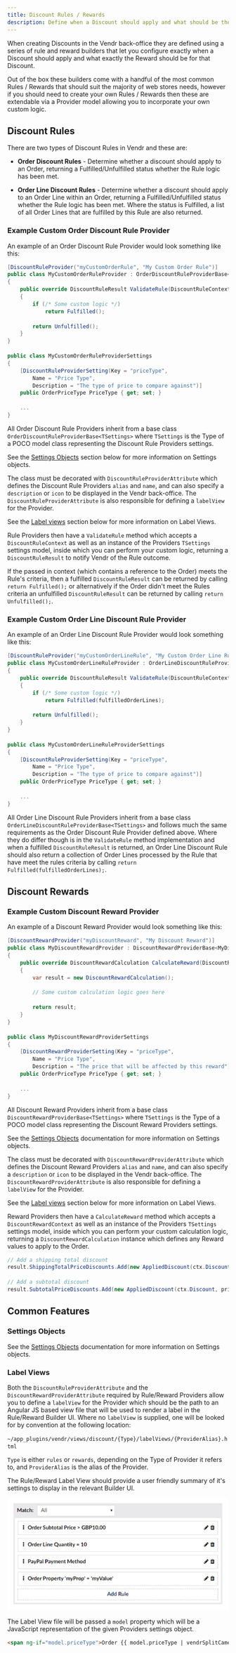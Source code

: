 ```yaml
---
title: Discount Rules / Rewards
description: Define when a Discount should apply and what should be the Reward in Vendr, the eCommerce solution for Umbraco v8+
---
```


When creating Discounts in the Vendr back-office they are defined using a series of rule and reward builders that let you configure exactly when a Discount should apply and what exactly the Reward should be for that Discount.

Out of the box these builders come with a handful of the most common Rules / Rewards that should suit the majority of web stores needs, however if you should need to create your own Rules / Rewards then these are extendable via a Provider model allowing you to incorporate your own custom logic.

## Discount Rules

There are two types of Discount Rules in Vendr and these are:

* **Order Discount Rules** - Determine whether a discount should apply to an Order, returning a Fulfilled/Unfulfilled status whether the Rule logic has been met.

* **Order Line Discount Rules** - Determine whether a discount should apply to an Order Line within an Order, returning a Fulfilled/Unfulfilled status whether the Rule logic has been met. Where the status is Fulfilled, a list of all Order Lines that are fulfilled by this Rule are also returned.

### Example Custom Order Discount Rule Provider

An example of an Order Discount Rule Provider would look something like this:

````csharp
[DiscountRuleProvider("myCustomOrderRule", "My Custom Order Rule")]
public class MyCustomOrderRuleProvider : OrderDiscountRuleProviderBase<MyCustomOrderRuleProviderSettings>
{
    public override DiscountRuleResult ValidateRule(DiscountRuleContext ctx, MyCustomOrderRuleProviderSettings settings)
    {
        if (/* Some custom logic */)
            return Fulfilled();
        
        return Unfulfilled();
    }
}

public class MyCustomOrderRuleProviderSettings
{
    [DiscountRuleProviderSetting(Key = "priceType",
        Name = "Price Type",
        Description = "The type of price to compare against")]
    public OrderPriceType PriceType { get; set; }

    ...
}

````

All Order Discount Rule Providers inherit from a base class `OrderDiscountRuleProviderBase<TSettings>` where `TSettings` is the Type of a POCO model class representing the Discount Rule Providers settings.

<message-box type="info" heading="More on Settings Objects">

See the [Settings Objects](#settings-objects) section below for more information on Settings objects.

</message-box>

The class must be decorated with `DiscountRuleProviderAttribute` which defines the Discount Rule Providers `alias` and `name`, and can also specify a `description` or `icon` to be displayed in the Vendr back-office. The `DiscountRuleProviderAttribute` is also responsible for defining a `labelView` for the Provider.

<message-box type="info" heading="More on Label Views">

See the [Label views](#label-views) section below for more information on Label Views.

</message-box>

Rule Providers then have a `ValidateRule` method which accepts a `DiscountRuleContext` as well as an instance of the Providers `TSettings` settings model, inside which you can perform your custom logic, returning a `DiscountRuleResult` to notify Vendr of the Rule outcome.

If the passed in context (which contains a reference to the Order) meets the Rule's criteria, then a fulfilled `DiscountRuleResult` can be returned by calling `return Fulfilled();` or alternatively if the Order didn't meet the Rules criteria an unfulfilled `DiscountRuleResult` can be returned by calling `return Unfulfilled();`.

### Example Custom Order Line Discount Rule Provider

An example of an Order Line Discount Rule Provider would look something like this:

````csharp
[DiscountRuleProvider("myCustomOrderLineRule", "My Custom Order Line Rule")]
public class MyCustomOrderLineRuleProvider : OrderLineDiscountRuleProviderBase<MyCustomOrderLineRuleProviderSettings>
{
    public override DiscountRuleResult ValidateRule(DiscountRuleContext ctx, MyCustomOrderLineRuleProviderSettings settings)
    {
        if (/* Some custom logic */)
            return Fulfilled(fulfilledOrderLines);
        
        return Unfulfilled();
    }
}

public class MyCustomOrderLineRuleProviderSettings
{
    [DiscountRuleProviderSetting(Key = "priceType",
        Name = "Price Type",
        Description = "The type of price to compare against")]
    public OrderPriceType PriceType { get; set; }

    ...
}

````

All Order Line Discount Rule Providers inherit from a base class `OrderLineDiscountRuleProviderBase<TSettings>` and follows much the same requirements as the Order Discount Rule Provider defined above. Where they do differ though is in the `ValidateRule` method implementation and when a fulfilled `DiscountRuleResult` is returned, an Order Line Discount Rule should also return a collection of Order Lines processed by the Rule that have meet the rules criteria by calling `return Fulfilled(fulfilledOrderLines);`.


## Discount Rewards


### Example Custom Discount Reward Provider

An example of a Discount Reward Provider would look something like this:

````csharp
[DiscountRewardProvider("myDiscountReward", "My Discount Reward")]
public class MyDiscountRewardProvider : DiscountRewardProviderBase<MyDiscountRewardProviderSettings>
{
    public override DiscountRewardCalculation CalculateReward(DiscountRewardContext ctx, MyDiscountRewardProviderSettings settings)
    {
        var result = new DiscountRewardCalculation();

        // Some custom calculation logic goes here 

        return result;
    }
}

public class MyDiscountRewardProviderSettings
{
    [DiscountRewardProviderSetting(Key = "priceType",
        Name = "Price Type",
        Description = "The price that will be affected by this reward")]
    public OrderPriceType PriceType { get; set; }

    ...
}

````

All Discount Reward Providers inherit from a base class `DiscountRewardProviderBase<TSettings>` where `TSettings` is the Type of a POCO model class representing the Discount Reward Providers settings.

<message-box type="info" heading="More on Settings Objects">

See the [Settings Objects](../settings-objects/) documentation for more information on Settings objects.

</message-box>

The class must be decorated with `DiscountRewardProviderAttribute` which defines the Discount Reward Providers `alias` and `name`, and can also specify a `description` or `icon` to be displayed in the Vendr back-office. The `DiscountRewardProviderAttribute` is also responsible for defining a `labelView` for the Provider.

<message-box type="info" heading="More on Label Views">

See the [Label views](#label-views) section below for more information on Label Views.

</message-box>

Reward Providers then have a `CalculateReward` method which accepts a `DiscountRewardContext` as well as an instance of the Providers `TSettings` settings model, inside which you can perform your custom calculation logic, returning a `DiscountRewardCalculation` instance which defines any Reward values to apply to the Order.

````csharp
// Add a shipping total discount
result.ShippingTotalPriceDiscounts.Add(new AppliedDiscount(ctx.Discount, price));

// Add a subtotal discount
result.SubtotalPriceDiscounts.Add(new AppliedDiscount(ctx.Discount, price));
````

## Common Features

### Settings Objects

<message-box type="info" heading="More on Settings Objects">

See the [Settings Objects](../settings-objects/) documentation for more information on Settings objects.

</message-box>

### Label Views

Both the `DiscountRuleProviderAttribute` and the `DiscountRewardProviderAttribute` required by Rule/Reward Providers allow you to define a `labelView` for the Provider which should be the path to an Angular JS based view file that will be used to render a label in the Rule/Reward Builder UI. Where no `labelView` is supplied, one will be looked for by convention at the following location:

`~/app_plugins/vendr/views/discount/{Type}/labelViews/{ProviderAlias}.html`

`Type` is either `rules` or `rewards`, depending on the Type of Provider it refers to, and `ProviderAlias` is the alias of the Provider.

The Rule/Reward Label View should provide a user friendly summary of it's settings to display in the relevant Builder UI.

![Discount Rule Label Views](/media/screenshots/discount_rule_builder_label_views.png)

The Label View file will be passed a `model` property which will be a JavaScript representation of the given Providers settings object.

````html
<span ng-if="model.priceType">Order {{ model.priceType | vendrSplitCamelCase }} Discount</span>

````

